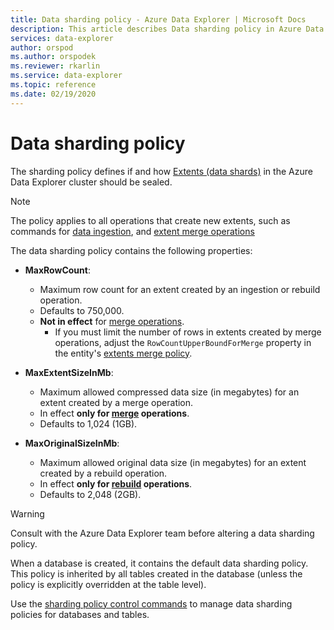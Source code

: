 ```yaml
---
title: Data sharding policy - Azure Data Explorer | Microsoft Docs
description: This article describes Data sharding policy in Azure Data Explorer.
services: data-explorer
author: orspod
ms.author: orspodek
ms.reviewer: rkarlin
ms.service: data-explorer
ms.topic: reference
ms.date: 02/19/2020
---
```

# Data sharding policy

The sharding policy defines if and how [Extents (data shards)](../management/extents-overview.md) in the Azure Data Explorer cluster should be sealed.

> [!NOTE]
> The policy applies to all operations that create new extents,
> such as commands for [data ingestion](../../ingest-data-overview.md#ingest-control-commands), and
> [extent merge operations](extents-overview.md)

The data sharding policy contains the following properties:

- **MaxRowCount**:
    - Maximum row count for an extent created by an ingestion or rebuild operation.
    - Defaults to 750,000.
    - **Not in effect** for [merge operations](mergepolicy.md).
        - If you must limit the number of rows in extents created by merge operations, adjust the `RowCountUpperBoundForMerge` property in the entity's [extents merge policy](mergepolicy.md).
- **MaxExtentSizeInMb**:
    - Maximum allowed compressed data size (in megabytes) for an extent created by a merge operation.
    - In effect **only for [merge](mergepolicy.md) operations**.
    - Defaults to 1,024 (1GB).

- **MaxOriginalSizeInMb**:
    - Maximum allowed original data size (in megabytes) for an extent created by a rebuild operation.
    - In effect **only for [rebuild](mergepolicy.md) operations**.
    - Defaults to 2,048 (2GB).

> [!WARNING]
> Consult with the Azure Data Explorer team before altering a data sharding policy.

When a database is created, it contains the default data sharding policy. This policy is inherited by all tables created in the database (unless the policy is explicitly overridden at the table level).

Use the [sharding policy control commands](./show-table-sharding-policy-command.md) to manage data sharding policies for databases and tables.